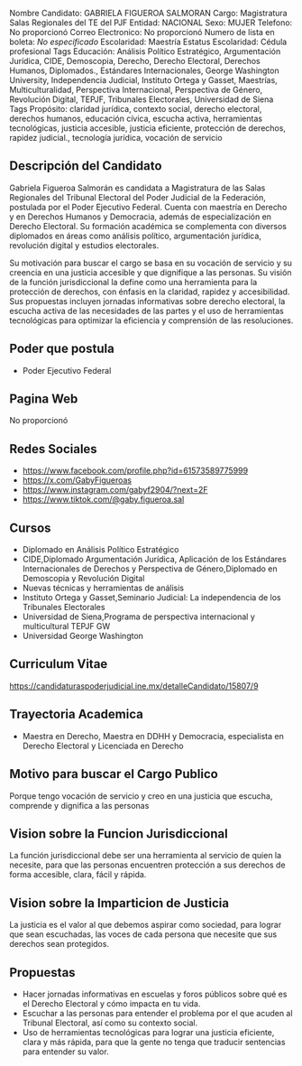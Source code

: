 Nombre Candidato: GABRIELA FIGUEROA SALMORAN
Cargo: Magistratura Salas Regionales del TE del PJF
Entidad: NACIONAL
Sexo: MUJER
Telefono: No proporcionó
Correo Electronico: No proporcionó
Numero de lista en boleta: *No especificado*
Escolaridad: Maestría
Estatus Escolaridad: Cédula profesional
Tags Educación: Análisis Político Estratégico, Argumentación Jurídica, CIDE, Demoscopia, Derecho, Derecho Electoral, Derechos Humanos, Diplomados., Estándares Internacionales, George Washington University, Independencia Judicial, Instituto Ortega y Gasset, Maestrías, Multiculturalidad, Perspectiva Internacional, Perspectiva de Género, Revolución Digital, TEPJF, Tribunales Electorales, Universidad de Siena
Tags Propósito: claridad jurídica, contexto social, derecho electoral, derechos humanos, educación cívica, escucha activa, herramientas tecnológicas, justicia accesible, justicia eficiente, protección de derechos, rapidez judicial., tecnología jurídica, vocación de servicio


## Descripción del Candidato 

Gabriela Figueroa Salmorán es candidata a Magistratura de las Salas Regionales del Tribunal Electoral del Poder Judicial de la Federación, postulada por el Poder Ejecutivo Federal. Cuenta con maestría en Derecho y en Derechos Humanos y Democracia, además de especialización en Derecho Electoral. Su formación académica se complementa con diversos diplomados en áreas como análisis político, argumentación jurídica, revolución digital y estudios electorales.

Su motivación para buscar el cargo se basa en su vocación de servicio y su creencia en una justicia accesible y que dignifique a las personas. Su visión de la función jurisdiccional la define como una herramienta para la protección de derechos, con énfasis en la claridad, rapidez y accesibilidad. Sus propuestas incluyen jornadas informativas sobre derecho electoral, la escucha activa de las necesidades de las partes y el uso de herramientas tecnológicas para optimizar la eficiencia y comprensión de las resoluciones.


## Poder que postula

- Poder Ejecutivo Federal


## Pagina Web

No proporcionó


## Redes Sociales

- https://www.facebook.com/profile.php?id=61573589775999
- https://x.com/GabyFigueroas
- https://www.instagram.com/gabyf2904/?next=2F
- https://www.tiktok.com/@gaby.figueroa.sal


## Cursos

- Diplomado en Análisis Político Estratégico
- CIDE,Diplomado Argumentación Jurídica, Aplicación de los Estándares Internacionales de Derechos y Perspectiva de Género,Diplomado en Demoscopia y Revolución Digital
- Nuevas técnicas y herramientas de análisis
- Instituto Ortega y Gasset,Seminario Judicial: La independencia de los Tribunales Electorales
- Universidad de Siena,Programa de perspectiva internacional y multicultural TEPJF   GW
- Universidad George Washington


## Curriculum Vitae

https://candidaturaspoderjudicial.ine.mx/detalleCandidato/15807/9


## Trayectoria Academica

- Maestra en Derecho, Maestra en DDHH y Democracia, especialista en Derecho Electoral y Licenciada en Derecho


## Motivo para buscar el Cargo Publico

Porque tengo vocación de servicio y creo en una justicia que escucha, comprende y dignifica a las personas


## Vision sobre la Funcion Jurisdiccional

La función jurisdiccional debe ser una herramienta al servicio de quien la necesite, para que las personas encuentren protección a sus derechos de forma accesible, clara, fácil y rápida.


## Vision sobre la Imparticion de Justicia

La justicia es el valor al que debemos aspirar como sociedad, para lograr que sean escuchadas, las voces de cada persona que necesite que sus derechos sean protegidos.


## Propuestas

- Hacer jornadas informativas en escuelas y foros públicos sobre qué es el Derecho Electoral y cómo impacta en tu vida.
- Escuchar a las personas para entender el problema por el que acuden al Tribunal Electoral, así como su contexto social.
- Uso de herramientas tecnológicas para lograr una justicia eficiente, clara y más rápida, para que la gente no tenga que traducir sentencias para entender su valor.

